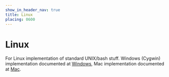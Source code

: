```yaml
---
show_in_header_nav: true
title: Linux
placing: 0600
---
```


# Linux

For Linux implementation of standard UNIX/bash stuff. Windows (Cygwin) implementation documented at [Windows](?windows), Mac implementation documented at [Mac](?mac).